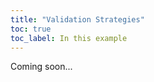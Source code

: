 ```yaml
---
title: "Validation Strategies"
toc: true
toc_label: In this example
---
```


Coming soon...<!--more-->
